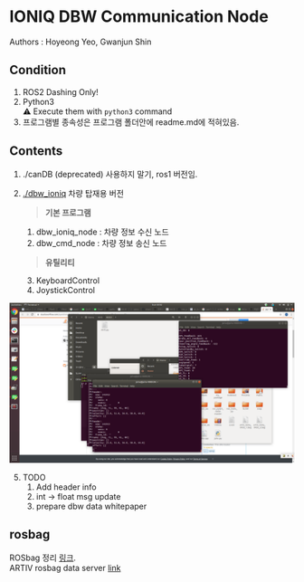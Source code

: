 # IONIQ DBW Communication Node
Authors : Hoyeong Yeo, Gwanjun Shin

## Condition
1. ROS2 Dashing Only!
2. Python3   
:warning: Execute them with `python3` command
3. 프로그램별 종속성은 프로그램 폴더안에 readme.md에 적혀있음.

## Contents
 1. ./canDB (deprecated) 사용하지 말기, ros1 버전임.
 
 2. [./dbw_ioniq](./dbw_ioniq) 차량 탑재용 버전   
    > __기본 프로그램__   
    1. dbw_ioniq_node : 차량 정보 수신 노드   
    2. dbw_cmd_node : 차량 정보 송신 노드   
    > __유틸리티__   
    3. KeyboardControl   
    4. JoystickControl
    
 ![img](pics.png)
 
 5. TODO
    1. Add header info
    2. int -> float msg update
    3. prepare dbw data whitepaper

## rosbag

ROSbag 정리 [링크](https://github.com/shinkansan/ARTIV/blob/master/rosbag/rosbag_info.md).  
ARTIV rosbag data server [link](http://gofile.me/4o0Gn/k9ZL0YGhc)
